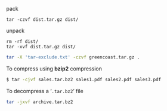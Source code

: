 pack
```
tar -czvf dist.tar.gz dist/
```

unpack
```
rm -rf dist/
tar -xvf dist.tar.gz dist/
```

```sh
tar -X 'tar-exclude.txt' -czvf greencoast.tar.gz .
```

To compress using **bzip2** compression
```sh
$ tar -cjvf sales.tar.bz2 sales1.pdf sales2.pdf sales3.pdf
```

To decompress a ‘`.tar.bz2`’ file 
```sh
tar -jxvf archive.tar.bz2
```